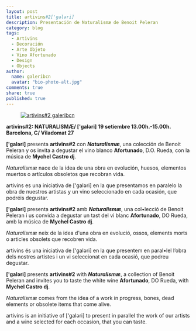 ```yaml
---
layout: post
title: artivins#2['galəri]
description: Presentación de Naturalismæ de Benoit Peleran
category: blog
tags: 
  - Artivins
  - Decoración
  - Arte Objeto
  - Vino Afortunado
  - Design
  - Objects
author: 
  name: galeribcn
  avatar: "bio-photo-alt.jpg"
comments: true
share: true
published: true
---
```

<figure>
	<a href="/images/Artivins#2.jpg"><img src="/images/Artivins#2.jpg" alt="artivins#2 galeribcn"></a>
</figure>

**artivins#2: NATURALISMÆ/ ['galəri]**
**19 setiembre 13.00h.-15.00h.  Barcelona, C/ Viladomat 27**

**['galəri]** presenta **artivins#2** con _**Naturalismæ**_, una colección de Benoit Peleran y os invita a degustar el vino blanco **Afortunado**, D.O. Rueda, con la música de **Mychel Castro dj**.

_Naturalismæ_ nace de la idea de una obra en evolución, huesos, elementos muertos o artículos obsoletos que recobran vida.  

artivins es una iniciativa de ['galəri] en la que presentamos en paralelo la obra de nuestros artistas y un vino seleccionado en cada ocasión, que podréis degustar.
 

**['galəri]** presenta **artivins#2** amb _**Naturalismæ**_, una col•lecció de Benoit Peleran i us convida a degustar un tast del vi blanc **Afortunado**, DO Rueda, amb la música de **Mychel Castro dj**.

_Naturalismæ_ neix de la idea d'una obra en evolució, ossos, elements morts o articles obsolets que recobren vida.

artivins és una iniciativa de ['galəri] en la que presentem en paral•lel l’obra dels nostres artistes i un vi seleccionat en cada ocasió, que podreu degustar.


**['galəri]** presents **artivins#2** with _**Naturalismæ**_, a collection of Benoit Peleran and invites you to taste the white wine **Afortunado**, DO Rueda, with **Mychel Castro dj**.

_Naturalismæ_ comes from the idea of a work in progress, bones, dead elements or obsolete items that come alive.

artivins is an initiative of ['galəri] to present in parallel the work of our artists and a wine selected for each occasion, that you can taste.
